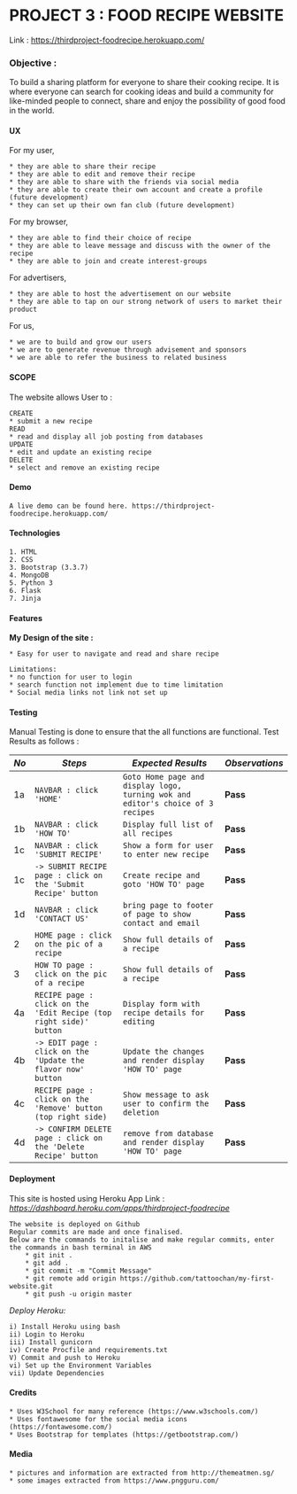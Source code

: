 # PROJECT 3 : FOOD RECIPE WEBSITE
Link : https://thirdproject-foodrecipe.herokuapp.com/

### Objective :   
To build a sharing platform for everyone to share their cooking recipe. It is where everyone can search for cooking ideas and build a community for like-minded people to connect, share and enjoy the possibility of good food in the world.
#### UX

For my user,

    * they are able to share their recipe
    * they are able to edit and remove their recipe
    * they are able to share with the friends via social media 
    * they are able to create their own account and create a profile (future development)
    * they can set up their own fan club (future development)
    
For my browser,

    * they are able to find their choice of recipe 
    * they are able to leave message and discuss with the owner of the recipe
    * they are able to join and create interest-groups
    
For advertisers,

    * they are able to host the advertisement on our website
    * they are able to tap on our strong network of users to market their product
    
For us,

    * we are to build and grow our users
    * we are to generate revenue through advisement and sponsors 
    * we are able to refer the business to related business
    
    
#### SCOPE
The website allows User to :
    
    CREATE
    * submit a new recipe
    READ
    * read and display all job posting from databases
    UPDATE
    * edit and update an existing recipe
    DELETE
    * select and remove an existing recipe

#### Demo
    A live demo can be found here. https://thirdproject-foodrecipe.herokuapp.com/

#### Technologies
    1. HTML
    2. CSS
    3. Bootstrap (3.3.7)
    4. MongoDB
    5. Python 3
    6. Flask
    7. Jinja

#### Features
				
**My Design of the site :**

    * Easy for user to navigate and read and share recipe
    
    Limitations: 
    * no function for user to login
    * search function not implement due to time limitation
    * Social media links not link not set up

#### Testing
Manual Testing is done to ensure that the all functions are functional.
Test Results as follows :

*No* | *Steps* | *Expected Results* | *Observations*
--- | --- | --- | ---
1a | `NAVBAR : click 'HOME'`| `Goto Home page and display logo, turning wok and editor's choice of 3 recipes`| **Pass** 
1b | `NAVBAR : click 'HOW TO'`|`Display full list of all recipes` | **Pass** 
1c | `NAVBAR : click 'SUBMIT RECIPE'`|`Show a form for user to enter new recipe` | **Pass** 
1c | `-> SUBMIT RECIPE page : click on the 'Submit Recipe' button`|`Create recipe and goto 'HOW TO' page` | **Pass** 
1d | `NAVBAR : click 'CONTACT US'`|`bring page to footer of page to show contact and email ` | **Pass** 
2 | `HOME page : click on the pic of a recipe`|`Show full details of a recipe` | **Pass** 
3 | `HOW TO page : click on the pic of a recipe`|`Show full details of a recipe` | **Pass** 
4a | `RECIPE page : click on the 'Edit Recipe (top right side)' button`|`Display form with recipe details for editing` | **Pass** 
4b | `-> EDIT page : click on the 'Update the flavor now' button`|`Update the changes and render display 'HOW TO' page` | **Pass** 
4c | `RECIPE page : click on the 'Remove' button (top right side)`|`Show message to ask user to confirm the deletion` | **Pass** 
4d | `-> CONFIRM DELETE page : click on the 'Delete Recipe' button`|`remove from database and render display 'HOW TO' page`  | **Pass** 

#### Deployment
This site is hosted using Heroku App Link : 
_https://dashboard.heroku.com/apps/thirdproject-foodrecipe_

    The website is deployed on Github 
    Regular commits are made and once finalised.
    Below are the commands to initalise and make regular commits, enter the commands in bash terminal in AWS
        * git init .
        * git add . 
        * git commit -m "Commit Message"
        * git remote add origin https://github.com/tattoochan/my-first-website.git
        * git push -u origin master   
 
_Deploy Heroku:_

    i) Install Heroku using bash
    ii) Login to Heroku
    iii) Install gunicorn
    iv) Create Procfile and requirements.txt
    V) Commit and push to Heroku 
    vi) Set up the Environment Variables
    vii) Update Dependencies


#### Credits

    * Uses W3School for many reference (https://www.w3schools.com/)
    * Uses fontawesome for the social media icons (https://fontawesome.com/)
    * Uses Bootstrap for templates (https://getbootstrap.com/)
    
#### Media

    * pictures and information are extracted from http://themeatmen.sg/
    * some images extracted from https://www.pngguru.com/
